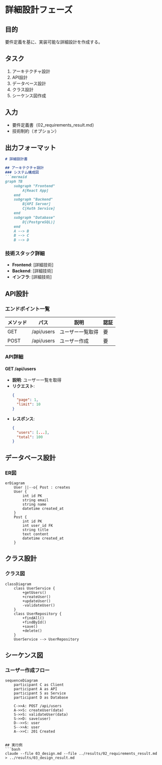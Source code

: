 # 詳細設計フェーズ

## 目的
要件定義を基に、実装可能な詳細設計を作成する。

## タスク
1. アーキテクチャ設計
2. API設計
3. データベース設計
4. クラス設計
5. シーケンス図作成

## 入力
- 要件定義書（02_requirements_result.md）
- 技術制約（オプション）

## 出力フォーマット
```markdown
# 詳細設計書

## アーキテクチャ設計
### システム構成図
```mermaid
graph TB
    subgraph "Frontend"
        A[React App]
    end
    subgraph "Backend"
        B[API Server]
        C[Auth Service]
    end
    subgraph "Database"
        D[(PostgreSQL)]
    end
    A --> B
    B --> C
    B --> D
```

### 技術スタック詳細
- **Frontend**: [詳細技術]
- **Backend**: [詳細技術]
- **インフラ**: [詳細技術]

## API設計
### エンドポイント一覧
| メソッド | パス | 説明 | 認証 |
|---------|------|------|------|
| GET | /api/users | ユーザー一覧取得 | 要 |
| POST | /api/users | ユーザー作成 | 要 |

### API詳細
#### GET /api/users
- **説明**: ユーザー一覧を取得
- **リクエスト**: 
  ```json
  {
    "page": 1,
    "limit": 10
  }
  ```
- **レスポンス**:
  ```json
  {
    "users": [...],
    "total": 100
  }
  ```

## データベース設計
### ER図
```mermaid
erDiagram
    User ||--o{ Post : creates
    User {
        int id PK
        string email
        string name
        datetime created_at
    }
    Post {
        int id PK
        int user_id FK
        string title
        text content
        datetime created_at
    }
```

## クラス設計
### クラス図
```mermaid
classDiagram
    class UserService {
        +getUsers()
        +createUser()
        +updateUser()
        -validateUser()
    }
    class UserRepository {
        +findAll()
        +findById()
        +save()
        +delete()
    }
    UserService --> UserRepository
```

## シーケンス図
### ユーザー作成フロー
```mermaid
sequenceDiagram
    participant C as Client
    participant A as API
    participant S as Service
    participant D as Database
    
    C->>A: POST /api/users
    A->>S: createUser(data)
    S->>S: validateUser(data)
    S->>D: save(user)
    D-->>S: user
    S-->>A: user
    A-->>C: 201 Created
```
```

## 実行例
```bash
claude --file 03_design.md --file ../results/02_requirements_result.md > ../results/03_design_result.md
```